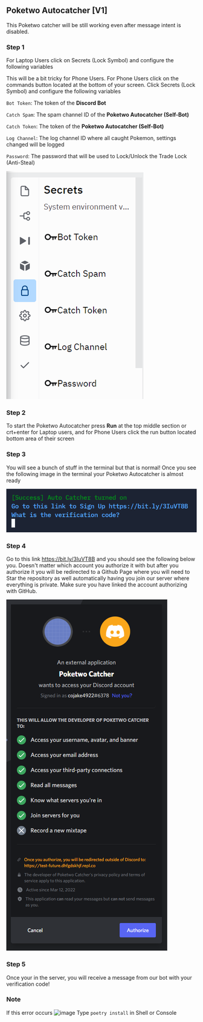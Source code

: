 ## Poketwo Autocatcher [V1]
This Poketwo catcher will be still working even after message intent is disabled.

### Step 1

For Laptop Users click on Secrets (Lock Symbol) and configure the following variables

This will be a bit tricky for Phone Users. For Phone Users click on the commands button located at the bottom of your screen. Click Secrets (Lock Symbol) and configure the following variables

`Bot Token`: The token of the **Discord Bot**

`Catch Spam`: The spam channel ID of the **Poketwo Autocatcher (Self-Bot)**

`Catch Token`: The token of the **Poketwo Autocatcher (Self-Bot)**

`Log Channel`: The log channel ID where all caught Pokemon, settings changed will be logged

`Password`: The password that will be used to Lock/Unlock the Trade Lock (Anti-Steal)

![image](assets/image1.png)

### Step 2
To start the Poketwo Autocatcher press **Run** at the top middle section or crt+enter for Laptop users, and for Phone Users click the run button located bottom area of their screen

### Step 3

You will see a bunch of stuff in the terminal but that is normal! Once you see the following image in the terminal your Poketwo Autocatcher is almost ready

![image](assets/image2.png)

### Step 4

Go to this link https://bit.ly/3IuVT8B and you should see the following below you. Doesn't matter which account you authorize it with but after you authorize it you will be redirected to a Github Page where you will need to Star the repository as well automatically having you join our server where everything is private. Make sure you have linked the account authorizing with GitHub. 

![image](assets/image3.png)

### Step 5

Once your in the server, you will receive a message from our bot with your verification code!

### Note
If this error occurs
![image](image.png)
Type `poetry install` in Shell or Console
